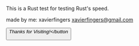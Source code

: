 


This is a Rust test for testing Rust's speed.

made by me: xavierfingers <xavierfingers@gmail.com>

<button><em>Thanks for Visiting!</button</em>


